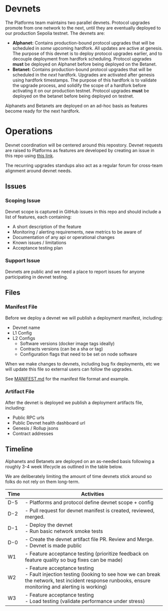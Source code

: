 # Devnets

The Platforms team maintains two parallel devnets. Protocol upgrades promote from one network to the next, until they are eventually deployed to our production Sepolia testnet. The devnets are:

- **Alphanet:** Contains production-bound protocol upgrades that will be scheduled in *some* upcoming hardfork. All updates are active at genesis. The purpose of this devnet is to deploy protocol upgrades earlier, and to decouple deployment from hardfork scheduling. Protocol upgrades **must** be deployed on Alphanet before being deployed on the Betanet.
- **Betanet:** Contains production-bound protocol upgrades that will be scheduled in the *next* hardfork. Upgrades are activated after genesis using hardfork timestamps. The purpose of this hardfork is to validate the upgrade process, and solidify the scope of a hardfork before activating it on our production testnet. Protocol upgrades **must** be deployed on the betanet before being deployed on testnet.

Alphanets and Betanets are deployed on an ad-hoc basis as features become ready for the next hardfork.

# Operations

Devnet coordination will be centered around this repostory. Devnet requests are raised to Platforms as features are developed by creating an issue in this repo using [this link](https://github.com/ethereum-optimism/devnets/issues/new?template=devnet-request.yml).

The recurring upgrades standups also act as a regular forum for cross-team alignment around devnet needs.

## Issues

### Scoping Issue

Devnet scope is captured in GitHub issues in this repo and should include a list of features, each containing:

- A short description of the feature
- Monitoring / alerting requirements, new metrics to be aware of
- Documentation of any api or operational changes
- Known issues / limitations
- Acceptance testing plan

### Support Issue

Devnets are public and we need a place to report issues for anyone participating in devnet testing.

## Files

### Manifest File

Before we deploy a devnet we will publish a deployment manifest, including:

- Devnet name
- L1 Config
- L2 Configs
  - Software versions (docker image tags ideally)
  - Contracts versions (can be a sha or tag)
  - Configuration flags that need to be set on node software

When we make changes to devnets, including bug fix deployments, etc we will update this file so external users can follow the upgrades.

See [MANIFEST.md](./MANIFEST.md) for the manifest file format and example.

### Artifact File

After the devnet is deployed we publish a deployment artifacts file, including:
- Public RPC urls
- Public Devnet health dashboard url
- Genesis / Rollup jsons
- Contract addresses

## Timeline


Alphanets and Betanets are deployed on an as-needed basis following a roughly 3-4 week lifecycle as outlined in the table below.

We are deliberately limiting the amount of time devnets stick around so folks do not rely on them long-term.

| Time | Activities |
|------|------------|
| D-5 | - Platforms and protocol define devnet scope + config |
| D-2 | - Pull request for devnet manifest is created, reviewed, merged. |
| D-1 | - Deploy the devnet<br>- Run basic network smoke tests |
| D-0 | - Create the devnet artifact file PR. Review and Merge.<br>- Devnet is made public |
| W1 | - Feature acceptance testing (prioritize feedback on feature quality so bug fixes can be made) |
| W2 | - Feature acceptance testing<br>- Fault injection testing (looking to see how we can break the network, test incident response runbooks, ensure monitoring and alerting is working) |
| W3 | - Feature acceptance testing<br>- Load testing (validate performance under stress) |
